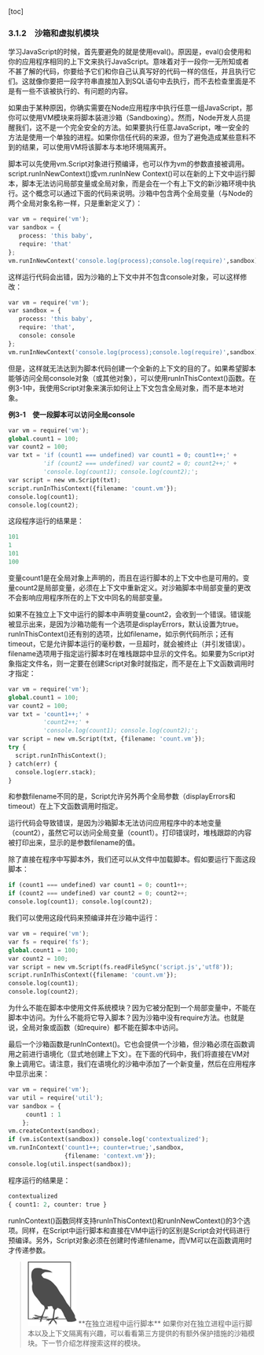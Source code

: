 [toc]

### 3.1.2　沙箱和虚拟机模块

学习JavaScript的时候，首先要避免的就是使用eval()。原因是，eval()会使用和你的应用程序相同的上下文来执行JavaScript。意味着对于一段你一无所知或者不甚了解的代码，你要给予它们和你自己认真写好的代码一样的信任，并且执行它们。这就像你要把一段字符串直接加入到SQL语句中去执行，而不去检查里面是不是有一些不该被执行的、有问题的内容。

如果由于某种原因，你确实需要在Node应用程序中执行任意一组JavaScript，那你可以使用VM模块来将脚本装进沙箱（Sandboxing）。然而，Node开发人员提醒我们，这不是一个完全安全的方法。如果要执行任意JavaScript，唯一安全的方法是使用一个单独的进程。如果你信任代码的来源，但为了避免造成某些意料不到的结果，可以使用VM将该脚本与本地环境隔离开。

脚本可以先使用vm.Script对象进行预编译，也可以作为vm的参数直接被调用。script.runInNewContext()或vm.runInNew Context()可以在新的上下文中运行脚本，脚本无法访问局部变量或全局对象，而是会在一个有上下文的新沙箱环境中执行。这个概念可以通过下面的代码来说明。沙箱中包含两个全局变量（与Node的两个全局对象名称一样，只是重新定义了）：

```python
var vm = require('vm');
var sandbox = {
   process: 'this baby',
   require: 'that'
};
vm.runInNewContext('console.log(process);console.log(require)',sandbox);
```

这样运行代码会出错，因为沙箱的上下文中并不包含console对象，可以这样修改：

```python
var vm = require('vm');
var sandbox = {
   process: 'this baby',
   require: 'that',
   console: console
};
vm.runInNewContext('console.log(process);console.log(require)',sandbox);
```

但是，这样就无法达到为脚本代码创建一个全新的上下文的目的了。如果希望脚本能够访问全局console对象（或其他对象），可以使用runInThisContext()函数。在例3-1中，我使用Script对象来演示如何让上下文包含全局对象，而不是本地对象。

**例3-1　使一段脚本可以访问全局console**

```python
var vm = require('vm');
global.count1 = 100;
var count2 = 100;
var txt = 'if (count1 === undefined) var count1 = 0; count1++;' +
          'if (count2 === undefined) var count2 = 0; count2++;' +
          'console.log(count1); console.log(count2);';
var script = new vm.Script(txt);
script.runInThisContext({filename: 'count.vm'});
console.log(count1);
console.log(count2);
```

这段程序运行的结果是：

```python
101
1
101
100
```

变量count1是在全局对象上声明的，而且在运行脚本的上下文中也是可用的。变量count2是局部变量，必须在上下文中重新定义。对沙箱脚本中局部变量的更改不会影响应用程序所在的上下文中同名的局部变量。

如果不在独立上下文中运行的脚本中声明变量count2，会收到一个错误。错误能被显示出来，是因为沙箱功能有一个选项是displayErrors，默认设置为true。runInThisContext()还有别的选项，比如filename，如示例代码所示；还有timeout，它是允许脚本运行的毫秒数，一旦超时，就会被终止（并引发错误）。filename选项用于指定运行脚本时在堆栈跟踪中显示的文件名。如果要为Script对象指定文件名，则一定要在创建Script对象时就指定，而不是在上下文函数调用时才指定：

```python
var vm = require('vm');
global.count1 = 100;
var count2 = 100;
var txt = 'count1++;' +
          'count2++;' +
          'console.log(count1); console.log(count2);';
var script = new vm.Script(txt, {filename: 'count.vm'});
try {
  script.runInThisContext();
} catch(err) {
  console.log(err.stack);
}
```

和参数filename不同的是，Script允许另外两个全局参数（displayErrors和timeout）在上下文函数调用时指定。

运行代码会导致错误，是因为沙箱脚本无法访问应用程序中的本地变量（count2），虽然它可以访问全局变量（count1）。打印错误时，堆栈跟踪的内容被打印出来，显示的是参数filename的值。

除了直接在程序中写脚本外，我们还可以从文件中加载脚本。假如要运行下面这段脚本：

```python
if (count1 === undefined) var count1 = 0; count1++;
if (count2 === undefined) var count2 = 0; count2++;
console.log(count1); console.log(count2);
```

我们可以使用这段代码来预编译并在沙箱中运行：

```python
var vm = require('vm');
var fs = require('fs');
global.count1 = 100;
var count2 = 100;
var script = new vm.Script(fs.readFileSync('script.js','utf8'));
script.runInThisContext({filename: 'count.vm'});
console.log(count1);
console.log(count2);
```

为什么不能在脚本中使用文件系统模块？因为它被分配到一个局部变量中，不能在脚本中访问。为什么不能将它导入脚本？因为沙箱中没有require方法。也就是说，全局对象或函数（如require）都不能在脚本中访问。

最后一个沙箱函数是runInContext()。它也会提供一个沙箱，但沙箱必须在函数调用之前进行语境化（显式地创建上下文）。在下面的代码中，我们将直接在VM对象上调用它。请注意，我们在语境化的沙箱中添加了一个新变量，然后在应用程序中显示出来：

```python
var vm = require('vm');
var util = require('util');
var sandbox = {
     count1 : 1
    }; 
vm.createContext(sandbox);
if (vm.isContext(sandbox)) console.log('contextualized');
vm.runInContext('count1++; counter=true;',sandbox,
                {filename: 'context.vm'});
console.log(util.inspect(sandbox));
```

程序运行的结果是：

```python
contextualized
{ count1: 2, counter: true }
```

runInContext()函数同样支持runInThisContext()和runInNewContext()的3个选项。同样，在Script中运行脚本和直接在VM中运行的区别是Script会对代码进行预编译。另外，Script对象必须在创建时传递filename，而VM可以在函数调用时才传递参数。

> <img class="my_markdown" src="./images/42.png" style="width:99px;  height: 131px; " width="10%"/>
> **在独立进程中运行脚本**
> 如果你对在独立进程中运行脚本以及上下文隔离有兴趣，可以看看第三方提供的有额外保护措施的沙箱模块。下一节介绍怎样搜索这样的模块。


